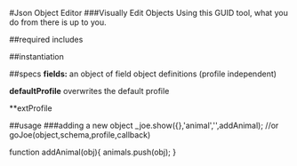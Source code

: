 #Json Object Editor
###Visually Edit Objects Using this GUID tool, what you do from there is up to you.

##required includes

<link rel="stylesheet" type="text/css" href="css/joe-styles.css">
<script src="js/jquery-1.10.2.min.js"></script>
<script src="js/craydent-1.7.18.js"></script>
<script src="js/JsonObjectEditor.jquery.craydent.js"></script>


##instantiation



##specs
**fields:**
an object of field object definitions (profile independent)

**defaultProfile**
overwrites the default profile

**extProfile


##usage
###adding a new object
_joe.show({},'animal','',addAnimal); //or goJoe(object,schema,profile,callback)

function addAnimal(obj){
	animals.push(obj);
}
